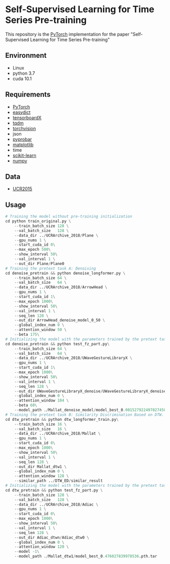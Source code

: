 # Self-Supervised Learning for Time Series Pre-training

This repository is the [PyTorch](http://pytorch.org/) implementation for the paper "Self-Supervised Learning for Time Series Pre-training"
<!-- <img src='./figure/task_all2.png' align="center" width="700px"> -->

## Environment
- Linux 
- python 3.7
- cuda 10.1

## Requirements
- [PyTorch](http://pytorch.org/) 
- [easydict](https://pypi.org/project/easydict/)
- [tensorboardX](https://pypi.org/project/tensorboardX/)
- [tqdm](https://pypi.org/project/tqdm/)
- [torchvision](https://pypi.org/project/tqdm/)
- json 
- [pyprobar](https://pypi.org/project/pyprobar/)
- [matplotlib](https://pypi.org/project/matplotlib/)
- time
- [scikit-learn](https://pypi.org/project/scikit-learn/)
- [numpy](https://pypi.org/project/numpy/)

## Data
- [UCR2015](https://www.cs.ucr.edu/~eamonn/time_series_data/)

## Usage
```python
# Training the model without pre-training initialization
cd python train_original.py \
    --train_batch_size 128 \
    --val_batch_size   128 \
    --data_dir ../UCRArchive_2018/Plane \
    --gpu_nums 1 \
    --start_cuda_id 0\
    --max_epoch 500\
    --show_interval 50\
    --val_interval 1 \
    --out_dir Plane/Plane0 
# Training the pretext task A: Denoising 
cd denoise_pretrain && python denoise_longformer.py \
    --train_batch_size 64 \
    --val_batch_size   64 \
    --data_dir ../UCRArchive_2018/ArrowHead \
    --gpu_nums 1 \
    --start_cuda_id 1\
    --max_epoch 1000\
    --show_interval 50\
    --val_interval 1 \
    --seq_len 128 \
    --out_dir ArrowHead_denoise_model_0_50 \
    --global_index_num 0 \
    --attention_window 50 \
    --beta 175\
# Initializing the model with the parameters trained by the pretext task A: Denoising.
cd denoise_pretrain && python test_fz_part.py\
    --train_batch_size 64 \
    --val_batch_size   64 \
    --data_dir ../UCRArchive_2018/UWaveGestureLibraryX \
    --gpu_nums 1 \
    --start_cuda_id 1\
    --max_epoch 1000\
    --show_interval 50\
    --val_interval 1 \
    --seq_len 128 \
    --out_dir UWaveGestureLibraryX_denoise/UWaveGestureLibraryX_denoise0 \
    --global_index_num 0 \
    --attention_window 104 \
    --beta 60\
    --model_path ./Mallat_denoise_model/model_best_0.0015279224970274501.pth.tar
# Training the pretext task B: Similarity Discrimination Based on DTW.
cd dtw_pretrain && python dtw_longformer_train.py\
    --train_batch_size 16 \
    --val_batch_size   16 \
    --data_dir ../UCRArchive_2018/Mallat \
    --gpu_nums 1 \
    --start_cuda_id 0\
    --max_epoch 1000\
    --show_interval 50\
    --val_interval 1 \
    --seq_len 128 \
    --out_dir Mallat_dtw1 \
    --global_index_num 0 \
    --attention_window 128 \
    --similar_path ../DTW_ED/similar_result
# Initializing the model with the parameters trained by the pretext taskB: Similarity Discrimination Based on DTW.
cd dtw_pretrain && python test_fz_part.py \
    --train_batch_size 128 \
    --val_batch_size   128 \
    --data_dir ../UCRArchive_2018/Adiac \
    --gpu_nums 1 \
    --start_cuda_id 0\
    --max_epoch 1000\
    --show_interval 50\
    --val_interval 1 \
    --seq_len 128 \
    --out_dir Adiac_dtwn/Adiac_dtw0 \
    --global_index_num 0 \
    --attention_window 120 \
    --model -1\
    --model_path ./Mallat_dtw1/model_best_0.476027839978536.pth.tar
```
